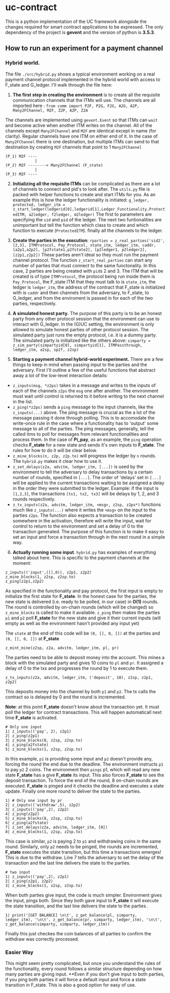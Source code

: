 # uc-contract
This is a python implementation of the UC framework alongside the changes required for smart contract applications to be expressed.
The only dependency of the project is **gevent** and the version of python is **3.5.3**.

## How to run an experiment for a payment channel

### Hybrid world.
The file `./src/hybrid.py` shows a typical environment working on a real payment channel protocol implemented in the hybrid world with access to F_state and G_ledger. I'll walk through the file here:

1. **The first step in creating the environment** is to create all the requisite communication channels that the ITMs will use. The channels are all imported here :
  `from comm import P2F, P2G, F2G, A2G, A2P, Many2FChannel, M2F, Z2P, A2P, Z2A`

The channels are implemented using `gevent.Event` so that ITMs can `wait` and become active when another ITM writes on the channel. All of the channels except `Many2FChannel` and `M2F` are identical except in name (for clarity). Regular channels have one ITM on either end of it. In the case of `Many2FChannel` there is one destination, but multiple ITMs can send to that destination by creating `M2F` channels that point to 1 `Many2FChannel`

``` 
(P_1) M2F ----
             |
(P_2) M2F --------> Many2FChannel (F_state)
             |
(P_3) M2F ----
```

2. **Initializing all the requisite ITMs** can be complicated as there are a lot of channels to connect and pid's to look after. The `utils.py` file is packed with helper functions to create and start ITMs for you. As an example this is how the ledger functionality is initiated:
```g_ledger, protected, ledger_itm = z_start_ledger(ledgerid[0],ledgerid[1],Ledger_Functionality,ProtectedITM, a2ledger, f2ledger, m2ledger)```
The first to parameters are specifying the `sid` and `pid` of the ledger. The next two funtionalities are unimportant but tell the function which class to create and which function to execute (`ProtectedITM`). finally all the channels to the ledger.

3. **Create the parties in the execution**:
```rparties = z_real_parties('sid2', [2,3], ITMProtocol, Pay_Protocol, state_itm, ledger_itm, caddr, [a2p1,a2p2], [p2fstate1,p2fstate2], [p2ledger1, p2ledger2], [z2p1,z2p2])```
These parties aren't ideal so they must run the payment channel protocol. The function `z_start_real_parties` can start any number of parties that must connect to the same functonality. In this case, 2 parties are being created with `pid`s 2 and 3. The ITM that will be created is of type `ITMProtocol`, the protocol being run inside them is `Pay_Protocol`, the F_state ITM that they must talk to is `state_itm`, the ledger is `ledger_itm`, the address of the contract that F_state is initialized with is `caddr` and then channels from the adversary, to F_state, to G_ledger, and from the enviroment is passed in for each of the two parties, respectively. 

4. **A simulated honest party.** The purpose of this party is to be an honest party from any other protocol session that the environment can use to interact with G_ledger. In the (G)UC setting, the environment is only allowed to simulate honest parties of other protocol session. The simulated party just runs the empty protocol, i.e. it is a dummy party. The simulated party is initialized like the others above:
```simparty = z_sim_party(simpartyid[0], simpartyid[1], ITMPassthrough, ledger_itm, a2sp, sp2f, z2sp)```

5. **Starting a payment channel hybrid-world experiment.**
There are a few things to keep in mind when passing input to the parties and the adversary. First I'll outline a few of the useful functions that abstract away a lot of the low-level interaction details:
* `z_inputs(msg, *z2ps)` takes in a message and writes to the inputs of each of the channels `z2ps` the `msg` one after another. The environment must wait until control is returned to it before writing to the next channel in the list.
* `z_ping(*z2ps)` sends a `ping` message to the input channels, like the `z_inputs(...)` above. The ping message is crucial as the a lot of the message passing it done through polling. This is to accomodate the write-once rule in the case where a functionality has to 'output' some message to all of the parties. The ping messages, generally, tell the called itms to poll for messages from relevant functionalities and process them. In the case of **Pi_pay**, as an example, the `ping` operation checks **F_state** for a new state and sends it's own inputs to **F_state**. The rules for how to do it will be clear below.
* `z_mine_blocks(n, z2p, z2p.to)` will progress the ledger by `n` rounds. The `hybrid.py` makes it clear how to use it.
* `z_set_delays(z2a, advitm, ledger_itm, [...])` is used by the environment to tell the adversary to delay transactions by a certain number of rounds, specified in `[...]`. The order of 'delays' set in `[...]` will be applied to the current transactions waiting to be assigned a delay in the order they were submitted to the ledger. Example: if the input is `[1,2,3]`, the transactions `[tx1, tx2, tx3]` will be delays by 1, 2, and 3 rounds respectively. 
* `z_tx_inputs(z2a, advitm, ledger_itm, <msg>, z2sp, z2ps*)` functions much like `z_inputs(...)` where it writes the `<msg>` on the input to the parties `z2ps`. The function also expects a transaction to be created somewhere in the activation, therefore will write the input, wait for control to return to the environment and set a delay of 0 to the transaction generated. The purpose of this function is to make it easy to set an input and force a transaction through in the next round in a simple way. 

6. **Actually running some input**. `hybrid.py` has examples of everything talked about here. This is specific to the payment channels at the moment:
```
z_inputs(('input',([],0)), z2p1, z2p2)
z_mine_blocks(1, z2sp, z2sp.to)
z_ping(z2p1,z2p2)
```
As specified in the functionality and pay protocol, the first input is empty to initialize the first state for **F_state**.
In the honest case for the parties, the new state is delivered (i.e. ready to be polled, in our case) in **O(1)** rounds. The round is controlled by on-chain rounds (which will be changed) so `z_mine_blocks` is called to make it available. `z_ping` then makes the parties `p1` and `p2` poll **F_state** for the new state and give it their current inputs (will empty as well as the environment hasn't provided any input yet)

The `state` at the end of this code will be `(0, [], 0, [])` at the parties and `(0, [], 0, [])` at **F_state**

```
z_mint_mine(z2sp, z2a, advitm, ledger_itm, pl, pr)
```
The parties need to be able to deposit money into the account. This mines a block with the simulated party and gives 10 coins to `pl` and `pr`. It assigned a delay of 0 to the txs and progresses the round by 1 to execute them.

```
z_tx_inputs(z2a, advitm, ledger_itm, ('deposit', 10), z2sp, z2p1, z2p2)
```
This deposits money into the channel by both `p1` and `p2`. The tx calls the contract so is delayed by 0 and the round is incremented.

**Note**: at this point **F_state** doesn't know about the transaction yet. It must poll the ledger for contract transactions. This will happen automaticall next time **F_state** is activated.

```
# Only one input
1| z_inputs(('pay', 2), z2p1)
2| z_ping(z2p1)
3| z_mine_blocks(8, z2sp, z2sp.to)
4| z_ping(a2fstate)
5| z_mine_blocks(1, z2sp, z2sp.to)
```
In this example, `p1` is providing some input and `p2` doesn't provide any, forcing the round the end due to the deadline.
The environment instructs `p1` to pay `p2` 2 coins. The environment then `pings` p1, which will read any new state **F_state** has a give **F_state** its input. This also forces **F_state** to see the deposit transaction. To force the end of the round, 8 on-chain rounds are executed. **F_state** is pinged and it checks the deadline and executes a state update. Finally one more round to deliver the state to the parties.

```
1| # Only one input by pr
2| z_inputs(('withdraw',5), z2p2)
3| z_inputs(('pay',2), z2p2)
4| z_ping(z2p2)
5| z_mine_blocks(8, z2sp, z2sp.to)
6| z_ping(a2fstate)
7| z_set_delays(z2a, advitm, ledger_itm, [0])
8| z_mine_blocks(1, z2sp, z2sp.to)
```
This case is similar, `p2` is paying 2 to `p1` and withdrawing coins in the same round. Similarly, only `p2` needs to be pinged, the rounds are incremented, **F_state** executes the state transition, but this time a transactions emerges! This is due to the withdraw. Line 7 tells the adversary to set the delay of the transaction and the last line delivers the state to the parties.

```
# two input
1| z_inputs(('pay',2), z2p1)
2| z_ping(z2p1, z2p2)
3| z_mine_blocks(1, z2sp, z2sp.to)
```
When both parties give input, the code is much simpler. Environment gives the input, pings both. Since they both gave input to **F_state** it will execute the state transition, and the last line delivers the state to the parties .

```
1| print('[GET BALANCE] \n\t', z_get_balance(pl, simparty, ledger_itm), '\n\t', z_get_balance(pr, simparty, ledger_itm), '\n\t', z_get_balance(simparty, simparty, ledger_itm))
```
Finally this just checkes the coin balances of all parties to confirm the withdraw was correctly processed. 

### Easier Way
This might seem pretty complicated, but once you understand the rules of the functionality, every round follows a similar structure depending on how many parties are giving input. **Even if you don't give input to both parties, if you ping both parties it will force a default input and force a state transition in F_state. This is also a good option for easy of use.
